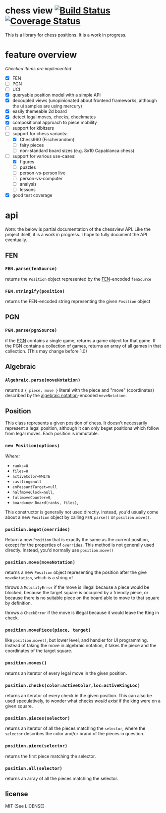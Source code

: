 # chess view [![Build Status](https://travis-ci.org/humanchimp/chessview.svg?branch=master)](https://travis-ci.org/humanchimp/chessview) [![Coverage Status](https://coveralls.io/repos/humanchimp/chessview/badge.png)](https://coveralls.io/r/humanchimp/chessview)

This is a library for chess positions. It is a work in progress.

# feature overview
_Checked items are implemented_

- [x] FEN
- [ ] PGN
- [ ] UCI
- [x] queryable position model with a simple API
- [x] decoupled views (unopinionated about frontend frameworks, although the ui samples are using mercury)
- [x] easily themeable 2d board
- [x] detect legal moves, checks, checkmates
- [x] compositional approach to piece mobility
- [ ] support for kibitzers
- [ ] support for chess variants:
  - [x] Chess960 (Fischerandom)
  - [ ] fairy pieces
  - [ ] non-standard board sizes (e.g. 8x10 Capablanca chess)
- [ ] support for various use-cases:
  - [x] figures
  - [ ] puzzles
  - [ ] person-vs-person live
  - [ ] person-vs-computer
  - [ ] analysis
  - [ ] lessons
- [x] good test coverage

# api

_Note:_ the below is partial documentation of the chessview API. Like the project itself, it is a work in progress. I hope to fully document the API eventually.

## FEN

### `FEN.parse(fenSource)`
returns the `Position` object represented by the [FEN](http://en.wikipedia.org/wiki/Forsyth%E2%80%93Edwards_Notation)-encoded `fenSource`

### `FEN.stringify(position)`
returns the FEN-encoded string representing the given `Position` object

## PGN

### `PGN.parse(pgnSource)`
if the [PGN](http://en.wikipedia.org/wiki/Portable_Game_Notation) contains a single game, returns a game object for that game. If the PGN contains a collection of games, returns an array of all games in that collection. (This may change before 1.0)

## Algebraic

### `Algebraic.parse(moveNotation)`

returns a `{ piece, move }` literal with the piece and "move" (coordinates) described by the [algebraic notation](http://en.wikipedia.org/wiki/Algebraic_notation_(chess))-encoded `moveNotation`. 

## Position

This class represents a given position of chess. It doesn't necessarily represent a legal position, although it can only beget positions which follow from legal moves. Each position is immutable.

### `new Position(options)`
_Where:_
- `ranks=8`
- `files=8`
- `activeColor=WHITE`
- `castling=null`
- `enPassantTarget=null`
- `halfmoveClock=null`,
- `fullmoveCounter=0`,
- `board=new Board(ranks, files)`,

This constructor is generally not used directly. Instead, you'd usually come about a new `Position` object by calling `FEN.parse()` or `position.move()`.

### `position.beget(overrides)`

Return a new `Position` that is exactly the same as the current position, except for the properties of `overrides`. This method is not generally used directly. Instead, you'd normally use `position.move()`

### `position.move(moveNotation)`

returns a new `Position` object representing the position after the give `moveNotation`, which is a string of 

throws a `MobilityError` if the move is illegal because a piece would be blocked, because the target square is occupied by a friendly piece, or because there is no suitable piece on the board able to move to that square by definition.

throws a `CheckError` if the move is illegal because it would leave the King in check.

### `position.movePiece(piece, target)`

like `position.move()`, but lower level, and handier for UI programming. Instead of taking the move in algebraic notation, it takes the piece and the coordinates of the target square.

### `position.moves()`

returns an iterator of every legal move in the given position.

### `position.checks(color=activeColor,loc=activeKingLoc)`

returns an iterator of every check in the given position. This can also be used speculatively, to wonder what checks _would exist_ if the king were on a given square.

### `position.pieces(selector)`

returns an iterator of all the pieces matching the `selector`, where the `selector` describes the color and/or brand of the pieces in question.

### `position.piece(selector)`

returns the first piece matching the selector.

### `position.all(selector)`

returns an array of all the pieces matching the selector.


## license

MIT (See LICENSE)

